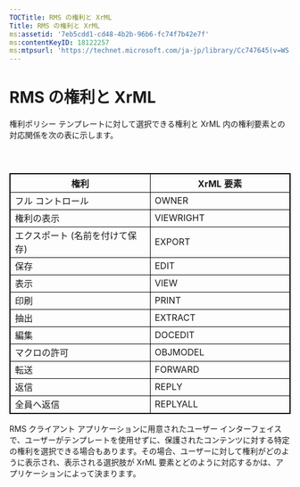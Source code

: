 ```yaml
---
TOCTitle: RMS の権利と XrML
Title: RMS の権利と XrML
ms:assetid: '7eb5cdd1-cd48-4b2b-96b6-fc74f7b42e7f'
ms:contentKeyID: 18122257
ms:mtpsurl: 'https://technet.microsoft.com/ja-jp/library/Cc747645(v=WS.10)'
---
```


RMS の権利と XrML
=================

権利ポリシー テンプレートに対して選択できる権利と XrML 内の権利要素との対応関係を次の表に示します。

###  

 
<table style="border:1px solid black;">
<colgroup>
<col width="50%" />
<col width="50%" />
</colgroup>
<thead>
<tr class="header">
<th style="border:1px solid black;" >権利</th>
<th style="border:1px solid black;" >XrML 要素</th>
</tr>
</thead>
<tbody>
<tr class="odd">
<td style="border:1px solid black;">フル コントロール</td>
<td style="border:1px solid black;">OWNER</td>
</tr>
<tr class="even">
<td style="border:1px solid black;">権利の表示</td>
<td style="border:1px solid black;">VIEWRIGHT</td>
</tr>
<tr class="odd">
<td style="border:1px solid black;">エクスポート (名前を付けて保存)</td>
<td style="border:1px solid black;">EXPORT</td>
</tr>
<tr class="even">
<td style="border:1px solid black;">保存</td>
<td style="border:1px solid black;">EDIT</td>
</tr>
<tr class="odd">
<td style="border:1px solid black;">表示</td>
<td style="border:1px solid black;">VIEW</td>
</tr>
<tr class="even">
<td style="border:1px solid black;">印刷</td>
<td style="border:1px solid black;">PRINT</td>
</tr>
<tr class="odd">
<td style="border:1px solid black;">抽出</td>
<td style="border:1px solid black;">EXTRACT</td>
</tr>
<tr class="even">
<td style="border:1px solid black;">編集</td>
<td style="border:1px solid black;">DOCEDIT</td>
</tr>
<tr class="odd">
<td style="border:1px solid black;">マクロの許可</td>
<td style="border:1px solid black;">OBJMODEL</td>
</tr>
<tr class="even">
<td style="border:1px solid black;">転送</td>
<td style="border:1px solid black;">FORWARD</td>
</tr>
<tr class="odd">
<td style="border:1px solid black;">返信</td>
<td style="border:1px solid black;">REPLY</td>
</tr>
<tr class="even">
<td style="border:1px solid black;">全員へ返信</td>
<td style="border:1px solid black;">REPLYALL</td>
</tr>
</tbody>
</table>
  
RMS クライアント アプリケーションに用意されたユーザー インターフェイスで、ユーザーがテンプレートを使用せずに、保護されたコンテンツに対する特定の権利を選択できる場合もあります。その場合、ユーザーに対して権利がどのように表示され、表示される選択肢が XrML 要素とどのように対応するかは、アプリケーションによって決まります。
